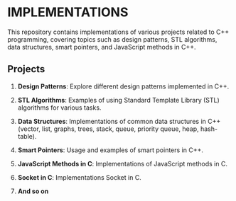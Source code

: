 # IMPLEMENTATIONS

This repository contains implementations of various projects related to C++ programming, covering topics such as design patterns, STL algorithms, data structures, smart pointers, and JavaScript methods in C++.

## Projects

1. **Design Patterns**: Explore different design patterns implemented in C++.

2. **STL Algorithms**: Examples of using Standard Template Library (STL) algorithms for various tasks.

3. **Data Structures**: Implementations of common data structures in C++ (vector, list, graphs, trees, stack, queue, priority queue, heap, hash-table).

4. **Smart Pointers**: Usage and examples of smart pointers in C++.

5. **JavaScript Methods in C**: Implementations of JavaScript methods in C.

6. **Socket in C**: Implementations Socket in C.

7. **And so on**


